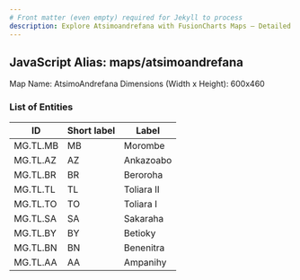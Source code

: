 ```yaml
---
# Front matter (even empty) required for Jekyll to process
description: Explore Atsimoandrefana with FusionCharts Maps – Detailed features for seamless integration. Try now & enhance your data visualization today! 
---
```


## JavaScript Alias: maps/atsimoandrefana

Map Name: AtsimoAndrefana
Dimensions (Width x Height): 600x460

### List of Entities

| ID       | Short label | Label      |
| -------- | ----------- | ---------- |
| MG.TL.MB | MB          | Morombe    |
| MG.TL.AZ | AZ          | Ankazoabo  |
| MG.TL.BR | BR          | Beroroha   |
| MG.TL.TL | TL          | Toliara II |
| MG.TL.TO | TO          | Toliara I  |
| MG.TL.SA | SA          | Sakaraha   |
| MG.TL.BY | BY          | Betioky    |
| MG.TL.BN | BN          | Benenitra  |
| MG.TL.AA | AA          | Ampanihy   |
